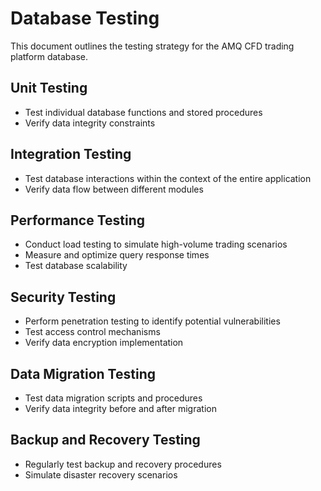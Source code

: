 # Database Testing

This document outlines the testing strategy for the AMQ CFD trading platform database.

## Unit Testing
- Test individual database functions and stored procedures
- Verify data integrity constraints

## Integration Testing
- Test database interactions within the context of the entire application
- Verify data flow between different modules

## Performance Testing
- Conduct load testing to simulate high-volume trading scenarios
- Measure and optimize query response times
- Test database scalability

## Security Testing
- Perform penetration testing to identify potential vulnerabilities
- Test access control mechanisms
- Verify data encryption implementation

## Data Migration Testing
- Test data migration scripts and procedures
- Verify data integrity before and after migration

## Backup and Recovery Testing
- Regularly test backup and recovery procedures
- Simulate disaster recovery scenarios
